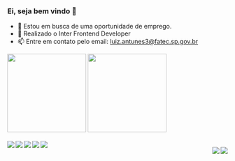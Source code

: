 ### Ei, seja bem vindo 👋

- 🔭 Estou em busca de uma oportunidade de emprego.
- 🌱 Realizado o Inter Frontend Developer
- 📫 Entre em contato pelo email: luiz.antunes3@fatec.sp.gov.br


<div>
  <img height="180em" src="https://github-readme-stats.vercel.app/api?username=luizantunes3&theme=midnight-purple&show_icons=true"/>
  <img height="180em" src="https://github-readme-stats.vercel.app/api/top-langs/?username=luizantunes3&layout=compact&theme=midnight-purple"/>
</div>

<div style="display: inline_block"><br>
    <img align="left" src="https://img.shields.io/badge/HTML-239120?style=for-the-badge&logo=html5&logoColor=white">
    <img align="left" src="https://img.shields.io/badge/CSS-239120?&style=for-the-badge&logo=css3&logoColor=white">
    <img align="left" src="https://img.shields.io/badge/JavaScript-F7DF1E?style=for-the-badge&logo=javascript&logoColor=black">
    <img align="left" src="https://img.shields.io/badge/Java-ED8B00?style=for-the-badge&logo=java&logoColor=white">
    <img align="left" src="https://img.shields.io/badge/Android-3DDC84?style=for-the-badge&logo=android&logoColor=white">

 <a href="https://www.instagram.com/_luizantunes3/" target="_blank"> <img align="right" src="https://img.shields.io/badge/Instagram-E4405F?style=for-the-badge&logo=instagram&logoColor=white"> </a>
  <a href="https://www.linkedin.com/in/luizantunes3/" target="_blank"> <img align="right" src="https://img.shields.io/badge/LinkedIn-0077B5?style=for-the-badge&logo=linkedin&logoColor=white"> </a>
</div>









